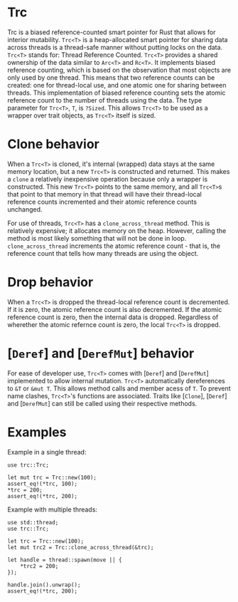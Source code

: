 # Trc
Trc is a biased reference-counted smart pointer for Rust that allows for interior mutability.
`Trc<T>` is a heap-allocated smart pointer for sharing data across threads is a thread-safe manner without putting locks on the data.
`Trc<T>` stands for: Thread Reference Counted.
`Trc<T>` provides a shared ownership of the data similar to `Arc<T>` and `Rc<T>`.
It implements biased reference counting, which is based on the observation that most objects are only used by one thread.
This means that two reference counts can be created: one for thread-local use, and one atomic one for sharing between threads.
This implementation of biased reference counting sets the atomic reference count to the number of threads using the data.
The type parameter for `Trc<T>`, `T`, is `?Sized`. This allows `Trc<T>` to be used as a wrapper over trait objects, as `Trc<T>` itself is sized.

# Clone behavior
When a `Trc<T>` is cloned, it's internal (wrapped) data stays at the same memory location, but a new `Trc<T>` is constructed and returned.
This makes a `clone` a relatively inexpensive operation because only a wrapper is constructed.
This new `Trc<T>` points to the same memory, and all `Trc<T>`s that point to that memory in that thread will have their thread-local reference counts incremented
and their atomic reference counts unchanged.

For use of threads, `Trc<T>` has a `clone_across_thread` method. This is relatively expensive; it allocates memory on the heap. However, calling the method
is most likely something that will not be done in loop.
`clone_across_thread` increments the atomic reference count - that is, the reference count that tells how many threads are using the object.

# Drop behavior

When a `Trc<T>` is dropped the thread-local reference count is decremented. If it is zero, the atomic reference count is also decremented.
If the atomic reference count is zero, then the internal data is dropped. Regardless of wherether the atomic refernce count is zero, the
local `Trc<T>` is dropped.

# [`Deref`] and [`DerefMut`] behavior
For ease of developer use, `Trc<T>` comes with [`Deref`] and [`DerefMut`] implemented to allow internal mutation.
`Trc<T>` automatically dereferences to `&T` or `&mut T`. This allows method calls and member acess of `T`.
To prevent name clashes, `Trc<T>`'s functions are associated. Traits like [`Clone`], [`Deref`] and [`DerefMut`] can still be called using their respective methods.

# Examples

Example in a single thread:
```
use trc::Trc;

let mut trc = Trc::new(100);
assert_eq!(*trc, 100);
*trc = 200;
assert_eq!(*trc, 200);
```

Example with multiple threads:
```
use std::thread;
use trc::Trc;

let trc = Trc::new(100);
let mut trc2 = Trc::clone_across_thread(&trc);

let handle = thread::spawn(move || {
    *trc2 = 200;
});

handle.join().unwrap();
assert_eq!(*trc, 200);
```
